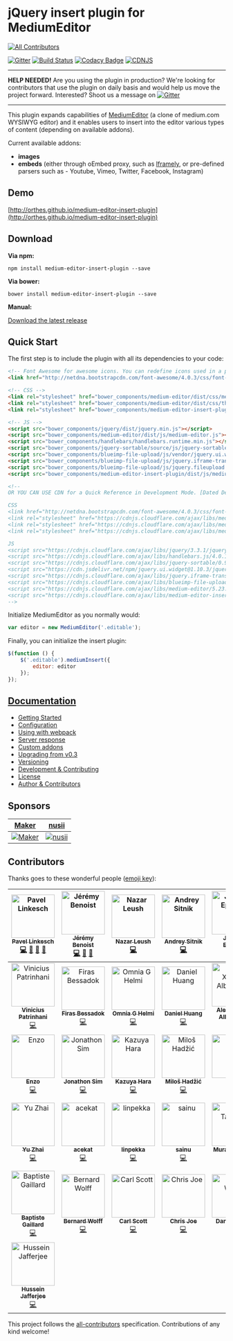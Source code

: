 # jQuery insert plugin for MediumEditor
[![All Contributors](https://img.shields.io/badge/all_contributors-36-orange.svg?style=flat-square)](#contributors)

[![Gitter](https://badges.gitter.im/Join%20Chat.svg)](https://gitter.im/orthes/medium-editor-insert-plugin?utm_source=badge&utm_medium=badge&utm_campaign=pr-badge)
[![Build Status](https://travis-ci.org/orthes/medium-editor-insert-plugin.svg?branch=master)](https://travis-ci.org/orthes/medium-editor-insert-plugin)
[![Codacy Badge](https://api.codacy.com/project/badge/Grade/1f8565ed2e554e4fa952ec4da6a2080b)](https://www.codacy.com/app/orthes_3082/medium-editor-insert-plugin?utm_source=github.com&amp;utm_medium=referral&amp;utm_content=orthes/medium-editor-insert-plugin&amp;utm_campaign=Badge_Grade)
[![CDNJS](https://img.shields.io/cdnjs/v/medium-editor-insert-plugin.svg)](https://cdnjs.com/libraries/medium-editor-insert-plugin)

---

**HELP NEEDED!** Are you using the plugin in production? We're looking for contributors that use the plugin on daily basis and would help us move the project forward. Interested? Shoot us a message on [![Gitter](https://badges.gitter.im/Join%20Chat.svg)](https://gitter.im/orthes/medium-editor-insert-plugin?utm_source=badge&utm_medium=badge&utm_campaign=pr-badge)

---

This plugin expands capabilities of [MediumEditor](https://github.com/yabwe/medium-editor) (a clone of medium.com WYSIWYG editor) and it enables users to insert into the editor various types of content (depending on available addons).

Current available addons:

- **images**
- **embeds** (either through oEmbed proxy, such as [Iframely](https://iframely.com/), or pre-defined parsers such as - Youtube, Vimeo, Twitter, Facebook, Instagram)


## Demo

[http://orthes.github.io/medium-editor-insert-plugin](http://orthes.github.io/medium-editor-insert-plugin)


## Download

**Via npm:**

`npm install medium-editor-insert-plugin --save`

**Via bower:**

`bower install medium-editor-insert-plugin --save`

**Manual:**

[Download the latest release](https://github.com/orthes/medium-editor-insert-plugin/releases)


## Quick Start

The first step is to include the plugin with all its dependencies to your code:

```html
<!-- Font Awesome for awesome icons. You can redefine icons used in a plugin configuration -->
<link href="http://netdna.bootstrapcdn.com/font-awesome/4.0.3/css/font-awesome.css" rel="stylesheet">

<!-- CSS -->
<link rel="stylesheet" href="bower_components/medium-editor/dist/css/medium-editor.min.css">
<link rel="stylesheet" href="bower_components/medium-editor/dist/css/themes/default.css">
<link rel="stylesheet" href="bower_components/medium-editor-insert-plugin/dist/css/medium-editor-insert-plugin.min.css">

<!-- JS -->
<script src="bower_components/jquery/dist/jquery.min.js"></script>
<script src="bower_components/medium-editor/dist/js/medium-editor.js"></script>
<script src="bower_components/handlebars/handlebars.runtime.min.js"></script>
<script src="bower_components/jquery-sortable/source/js/jquery-sortable-min.js"></script>
<script src="bower_components/blueimp-file-upload/js/vendor/jquery.ui.widget.js"></script>
<script src="bower_components/blueimp-file-upload/js/jquery.iframe-transport.js"></script>
<script src="bower_components/blueimp-file-upload/js/jquery.fileupload.js"></script>
<script src="bower_components/medium-editor-insert-plugin/dist/js/medium-editor-insert-plugin.min.js"></script>

<!-- 
OR YOU CAN USE CDN for a Quick Reference in Development Mode. [Dated Dec-2018 Latest Version] Recommented latest verions as moves on!

CSS 
<link href="http://netdna.bootstrapcdn.com/font-awesome/4.0.3/css/font-awesome.css" rel="stylesheet">
<link rel="stylesheet" href="https://cdnjs.cloudflare.com/ajax/libs/medium-editor-insert-plugin/2.5.0/css/medium-editor-insert-plugin-frontend.min.css" />
<link rel="stylesheet" href="https://cdnjs.cloudflare.com/ajax/libs/medium-editor-insert-plugin/2.5.0/css/medium-editor-insert-plugin.min.css" />
<link rel="stylesheet" href="https://cdnjs.cloudflare.com/ajax/libs/medium-editor/5.23.3/css/medium-editor.min.css" />

JS
<script src="https://cdnjs.cloudflare.com/ajax/libs/jquery/3.3.1/jquery.min.js"></script>
<script src="https://cdnjs.cloudflare.com/ajax/libs/handlebars.js/4.0.12/handlebars.runtime.min.js"></script>
<script src="https://cdnjs.cloudflare.com/ajax/libs/jquery-sortable/0.9.13/jquery-sortable-min.js"></script>
<script src="https://cdn.jsdelivr.net/npm/jquery.ui.widget@1.10.3/jquery.ui.widget.js"></script>
<script src="https://cdnjs.cloudflare.com/ajax/libs/jquery.iframe-transport/1.0.1/jquery.iframe-transport.min.js"></script>
<script src="https://cdnjs.cloudflare.com/ajax/libs/blueimp-file-upload/9.28.0/js/jquery.fileupload.min.js"></script>
<script src="https://cdnjs.cloudflare.com/ajax/libs/medium-editor/5.23.3/js/medium-editor.min.js"></script>
<script src="https://cdnjs.cloudflare.com/ajax/libs/medium-editor-insert-plugin/2.5.0/js/medium-editor-insert-plugin.min.js"></script>
-->

```



Initialize MediumEditor as you normally would:

```javascript
var editor = new MediumEditor('.editable');
```

Finally, you can initialize the insert plugin:

```javascript
$(function () {
    $('.editable').mediumInsert({
        editor: editor
    });
});
```

## [Documentation](https://github.com/orthes/medium-editor-insert-plugin/wiki)

- [Getting Started](https://github.com/orthes/medium-editor-insert-plugin/wiki/v2.x-Getting-Started)
- [Configuration](https://github.com/orthes/medium-editor-insert-plugin/wiki/v2.x-Configuration)
- [Using with webpack](https://github.com/orthes/medium-editor-insert-plugin/wiki/v2.x-Using-with-webpack)
- [Server response](https://github.com/orthes/medium-editor-insert-plugin/wiki/v2.x-Server-response)
- [Custom addons](https://github.com/orthes/medium-editor-insert-plugin/wiki/v2.x-Custom-addons)
- [Upgrading from v0.3](https://github.com/orthes/medium-editor-insert-plugin/wiki/v2.x-Upgrading-from-v0.3)
- [Versioning](https://github.com/orthes/medium-editor-insert-plugin/wiki/Versioning)
- [Development & Contributing](https://github.com/orthes/medium-editor-insert-plugin/wiki/Development-&-Contributing)
- [License](https://github.com/orthes/medium-editor-insert-plugin/wiki/License)
- [Author & Contributors](https://github.com/orthes/medium-editor-insert-plugin/wiki/Author-&-Contributors)


## Sponsors

[Maker](https://maker.me) | [nusii](https://nusii.com)
----- | -----
[![Maker](http://i.imgur.com/8t8wsM8.png)](https://maker.me) | [![nusii](http://i.imgur.com/tvdJ249.png)](https://nusii.com)

## Contributors

Thanks goes to these wonderful people ([emoji key](https://github.com/all-contributors/all-contributors#emoji-key)):

<!-- ALL-CONTRIBUTORS-LIST:START - Do not remove or modify this section -->
<!-- prettier-ignore -->
| [<img src="https://avatars2.githubusercontent.com/u/312938?v=4" width="100px;" alt="Pavel Linkesch"/><br /><sub><b>Pavel Linkesch</b></sub>](http://linkesch.com)<br />[💻](https://github.com/orthes/medium-editor-insert-plugin/commits?author=orthes "Code") [📖](https://github.com/orthes/medium-editor-insert-plugin/commits?author=orthes "Documentation") [🚧](#maintenance-orthes "Maintenance") [👀](#review-orthes "Reviewed Pull Requests") | [<img src="https://avatars2.githubusercontent.com/u/62333?v=4" width="100px;" alt="Jérémy Benoist"/><br /><sub><b>Jérémy Benoist</b></sub>](http://www.j0k3r.net)<br />[💻](https://github.com/orthes/medium-editor-insert-plugin/commits?author=j0k3r "Code") [🚧](#maintenance-j0k3r "Maintenance") [👀](#review-j0k3r "Reviewed Pull Requests") | [<img src="https://avatars3.githubusercontent.com/u/39333?v=4" width="100px;" alt="Nazar Leush"/><br /><sub><b>Nazar Leush</b></sub>](https://github.com/nleush)<br />[💻](https://github.com/orthes/medium-editor-insert-plugin/commits?author=nleush "Code") | [<img src="https://avatars1.githubusercontent.com/u/19343?v=4" width="100px;" alt="Andrey Sitnik"/><br /><sub><b>Andrey Sitnik</b></sub>](http://twitter.com/sitnikcode)<br />[💻](https://github.com/orthes/medium-editor-insert-plugin/commits?author=ai "Code") | [<img src="https://avatars1.githubusercontent.com/u/79373?v=4" width="100px;" alt="Jeremy Epstein"/><br /><sub><b>Jeremy Epstein</b></sub>](http://greenash.net.au/)<br />[💻](https://github.com/orthes/medium-editor-insert-plugin/commits?author=Jaza "Code") | [<img src="https://avatars2.githubusercontent.com/u/1228229?v=4" width="100px;" alt="Hikaru Tooyama"/><br /><sub><b>Hikaru Tooyama</b></sub>](https://github.com/vexus2)<br />[💻](https://github.com/orthes/medium-editor-insert-plugin/commits?author=vexus2 "Code") | [<img src="https://avatars2.githubusercontent.com/u/594298?v=4" width="100px;" alt="Alexandr Subbotin"/><br /><sub><b>Alexandr Subbotin</b></sub>](https://twitter.com/asubbotin)<br />[💻](https://github.com/orthes/medium-editor-insert-plugin/commits?author=KELiON "Code") |
| :---: | :---: | :---: | :---: | :---: | :---: | :---: |
| [<img src="https://avatars3.githubusercontent.com/u/5272569?v=4" width="100px;" alt="Vinicius Patrinhani"/><br /><sub><b>Vinicius Patrinhani</b></sub>](https://github.com/patrinhani-ciandt)<br />[💻](https://github.com/orthes/medium-editor-insert-plugin/commits?author=patrinhani-ciandt "Code") | [<img src="https://avatars2.githubusercontent.com/u/1790778?v=4" width="100px;" alt="Firas Bessadok"/><br /><sub><b>Firas Bessadok</b></sub>](http://firas.bessadok.com)<br />[💻](https://github.com/orthes/medium-editor-insert-plugin/commits?author=fbessadok "Code") | [<img src="https://avatars2.githubusercontent.com/u/1101183?v=4" width="100px;" alt="Omnia G Helmi"/><br /><sub><b>Omnia G Helmi</b></sub>](http://omniagm.github.io/)<br />[💻](https://github.com/orthes/medium-editor-insert-plugin/commits?author=OmniaGM "Code") | [<img src="https://avatars2.githubusercontent.com/u/4083642?v=4" width="100px;" alt="Daniel Huang"/><br /><sub><b>Daniel Huang</b></sub>](https://github.com/daniel-huang)<br />[💻](https://github.com/orthes/medium-editor-insert-plugin/commits?author=daniel-huang "Code") | [<img src="https://avatars2.githubusercontent.com/u/610268?v=4" width="100px;" alt="Alex Xandra Albert Sim"/><br /><sub><b>Alex Xandra Albert Sim</b></sub>](https://bertzzie.com)<br />[💻](https://github.com/orthes/medium-editor-insert-plugin/commits?author=bertzzie "Code") | [<img src="https://avatars3.githubusercontent.com/u/1891369?v=4" width="100px;" alt="Brandon Renfrow"/><br /><sub><b>Brandon Renfrow</b></sub>](https://github.com/brenfrow)<br />[💻](https://github.com/orthes/medium-editor-insert-plugin/commits?author=brenfrow "Code") | [<img src="https://avatars3.githubusercontent.com/u/5192706?v=4" width="100px;" alt="BurnHavoc"/><br /><sub><b>BurnHavoc</b></sub>](https://github.com/BurnHavoc)<br />[💻](https://github.com/orthes/medium-editor-insert-plugin/commits?author=BurnHavoc "Code") |
| [<img src="https://avatars2.githubusercontent.com/u/431361?v=4" width="100px;" alt="Enzo"/><br /><sub><b>Enzo</b></sub>](http://enzoz.me/)<br />[💻](https://github.com/orthes/medium-editor-insert-plugin/commits?author=enzoz "Code") | [<img src="https://avatars0.githubusercontent.com/u/883073?v=4" width="100px;" alt="Jonathon Sim"/><br /><sub><b>Jonathon Sim</b></sub>](http://idealstack.io)<br />[💻](https://github.com/orthes/medium-editor-insert-plugin/commits?author=jonathonsim "Code") | [<img src="https://avatars1.githubusercontent.com/u/8471513?v=4" width="100px;" alt="Kazuya Hara"/><br /><sub><b>Kazuya Hara</b></sub>](https://kazuyahara.com)<br />[💻](https://github.com/orthes/medium-editor-insert-plugin/commits?author=KazuyaHara "Code") | [<img src="https://avatars2.githubusercontent.com/u/93555?v=4" width="100px;" alt="Miloš Hadžić"/><br /><sub><b>Miloš Hadžić</b></sub>](https://rightfold.io)<br />[💻](https://github.com/orthes/medium-editor-insert-plugin/commits?author=miloshadzic "Code") | [<img src="https://avatars3.githubusercontent.com/u/1642674?v=4" width="100px;" alt="Siron"/><br /><sub><b>Siron</b></sub>](https://github.com/Siron)<br />[💻](https://github.com/orthes/medium-editor-insert-plugin/commits?author=Siron "Code") | [<img src="https://avatars3.githubusercontent.com/u/1270102?v=4" width="100px;" alt="Sam Auciello"/><br /><sub><b>Sam Auciello</b></sub>](http://antha.site)<br />[💻](https://github.com/orthes/medium-editor-insert-plugin/commits?author=olleicua "Code") | [<img src="https://avatars0.githubusercontent.com/u/28541?v=4" width="100px;" alt="Sean Cashin"/><br /><sub><b>Sean Cashin</b></sub>](https://github.com/scashin133)<br />[💻](https://github.com/orthes/medium-editor-insert-plugin/commits?author=scashin133 "Code") |
| [<img src="https://avatars0.githubusercontent.com/u/1086365?v=4" width="100px;" alt="Yu Zhai"/><br /><sub><b>Yu Zhai</b></sub>](https://github.com/jackyzhai)<br />[💻](https://github.com/orthes/medium-editor-insert-plugin/commits?author=jackyzhai "Code") | [<img src="https://avatars0.githubusercontent.com/u/1449414?v=4" width="100px;" alt="acekat"/><br /><sub><b>acekat</b></sub>](https://github.com/acekat)<br />[💻](https://github.com/orthes/medium-editor-insert-plugin/commits?author=acekat "Code") | [<img src="https://avatars1.githubusercontent.com/u/18568266?v=4" width="100px;" alt="linpekka"/><br /><sub><b>linpekka</b></sub>](https://github.com/linpekka)<br />[💻](https://github.com/orthes/medium-editor-insert-plugin/commits?author=linpekka "Code") | [<img src="https://avatars0.githubusercontent.com/u/12888685?v=4" width="100px;" alt="sainu"/><br /><sub><b>sainu</b></sub>](http://sa-inu.com/)<br />[💻](https://github.com/orthes/medium-editor-insert-plugin/commits?author=sainuio "Code") | [<img src="https://avatars3.githubusercontent.com/u/1642706?v=4" width="100px;" alt="Murat Tasarsu"/><br /><sub><b>Murat Tasarsu</b></sub>](http://medya-t.com)<br />[💻](https://github.com/orthes/medium-editor-insert-plugin/commits?author=tasarsu "Code") | [<img src="https://avatars1.githubusercontent.com/u/1912864?v=4" width="100px;" alt="Anil Kumar Maurya"/><br /><sub><b>Anil Kumar Maurya</b></sub>](http://anilmaurya.herokuapp.com)<br />[💻](https://github.com/orthes/medium-editor-insert-plugin/commits?author=anilmaurya "Code") | [<img src="https://avatars3.githubusercontent.com/u/8297414?v=4" width="100px;" alt="Artem Shevtsov"/><br /><sub><b>Artem Shevtsov</b></sub>](https://github.com/artshevtsov)<br />[💻](https://github.com/orthes/medium-editor-insert-plugin/commits?author=artshevtsov "Code") |
| [<img src="https://avatars0.githubusercontent.com/u/1327782?v=4" width="100px;" alt="Baptiste Gaillard"/><br /><sub><b>Baptiste Gaillard</b></sub>](https://github.com/bgaillard)<br />[💻](https://github.com/orthes/medium-editor-insert-plugin/commits?author=bgaillard "Code") | [<img src="https://avatars3.githubusercontent.com/u/2744510?v=4" width="100px;" alt="Bernard Wolff"/><br /><sub><b>Bernard Wolff</b></sub>](https://github.com/bernardwolff)<br />[💻](https://github.com/orthes/medium-editor-insert-plugin/commits?author=bernardwolff "Code") | [<img src="https://avatars0.githubusercontent.com/u/1719249?v=4" width="100px;" alt="Carl Scott"/><br /><sub><b>Carl Scott</b></sub>](http://gogocarl.blogspot.com)<br />[💻](https://github.com/orthes/medium-editor-insert-plugin/commits?author=GoGoCarl "Code") | [<img src="https://avatars0.githubusercontent.com/u/1064889?v=4" width="100px;" alt="Chris Joe"/><br /><sub><b>Chris Joe</b></sub>](https://github.com/flamerohr)<br />[💻](https://github.com/orthes/medium-editor-insert-plugin/commits?author=flamerohr "Code") | [<img src="https://avatars1.githubusercontent.com/u/13829339?v=4" width="100px;" alt="Daniel Wang"/><br /><sub><b>Daniel Wang</b></sub>](https://github.com/pvnr0082t)<br />[💻](https://github.com/orthes/medium-editor-insert-plugin/commits?author=pvnr0082t "Code") | [<img src="https://avatars0.githubusercontent.com/u/968252?v=4" width="100px;" alt="Derrek Bertrand"/><br /><sub><b>Derrek Bertrand</b></sub>](http://derrekbertrand.com/)<br />[💻](https://github.com/orthes/medium-editor-insert-plugin/commits?author=derrekbertrand "Code") | [<img src="https://avatars2.githubusercontent.com/u/1485056?v=4" width="100px;" alt="Gabi Maeztu"/><br /><sub><b>Gabi Maeztu</b></sub>](http://merqur.io)<br />[💻](https://github.com/orthes/medium-editor-insert-plugin/commits?author=merqurio "Code") |
| [<img src="https://avatars1.githubusercontent.com/u/882228?v=4" width="100px;" alt="Hussein Jafferjee"/><br /><sub><b>Hussein Jafferjee</b></sub>](http://inssein.com)<br />[💻](https://github.com/orthes/medium-editor-insert-plugin/commits?author=inssein "Code") |
<!-- ALL-CONTRIBUTORS-LIST:END -->

This project follows the [all-contributors](https://github.com/all-contributors/all-contributors) specification. Contributions of any kind welcome!